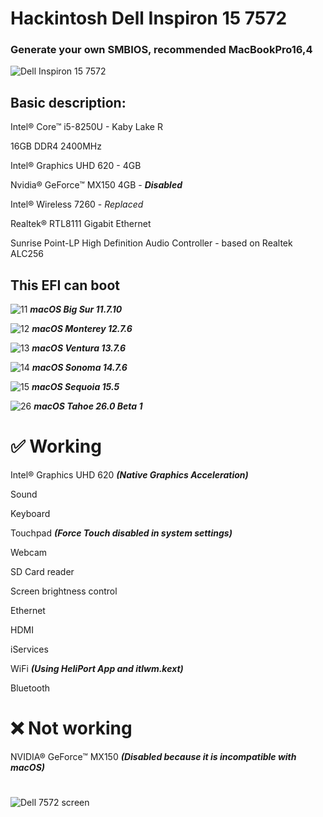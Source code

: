 # Hackintosh Dell Inspiron 15 7572
### Generate your own SMBIOS, recommended MacBookPro16,4

![Dell Inspiron 15 7572](https://github.com/user-attachments/assets/990b6359-04f5-43b0-8c00-a2868cd09bba)

## Basic description:
Intel® Core™ i5-8250U - Kaby Lake R

16GB DDR4 2400MHz

Intel® Graphics UHD 620 - 4GB

Nvidia® GeForce™ MX150 4GB - ***Disabled***

Intel® Wireless 7260 - *Replaced*

Realtek® RTL8111 Gigabit Ethernet

Sunrise Point-LP High Definition Audio Controller - based on Realtek ALC256

## This EFI can boot
![11](https://github.com/user-attachments/assets/add96347-e7e3-46ac-ac8d-1c72434e7a44) ***macOS Big Sur 11.7.10***


![12](https://github.com/user-attachments/assets/60c761ef-7e99-4b7f-a6da-b11ddf1c8af3) ***macOS Monterey 12.7.6***


![13](https://github.com/user-attachments/assets/3b7f23da-3c5d-4906-b9cb-5228d66f1ad0) ***macOS Ventura 13.7.6***


![14](https://github.com/user-attachments/assets/83a3c216-8af2-400c-8914-d9f9bd1fb7df) ***macOS Sonoma 14.7.6***


![15](https://github.com/user-attachments/assets/432a5c91-6c1b-4098-b58f-90c6f2ed9dc5) ***macOS Sequoia 15.5***


![26](https://github.com/user-attachments/assets/e3f20b34-c05a-4dd7-a460-5680296a1919) ***macOS Tahoe 26.0 Beta 1***


# ✅ Working

Intel® Graphics UHD 620 ***(Native Graphics Acceleration)***

Sound

Keyboard

Touchpad ***(Force Touch disabled in system settings)***

Webcam

SD Card reader

Screen brightness control 

Ethernet

HDMI

iServices

WiFi ***(Using HeliPort App and itlwm.kext)***

Bluetooth

# ❌ Not working

NVIDIA® GeForce™ MX150 ***(Disabled because it is incompatible with macOS)***
#
![Dell 7572 screen](https://github.com/user-attachments/assets/53c64697-49d2-4b1c-bb9d-97aaa1cb3795)

